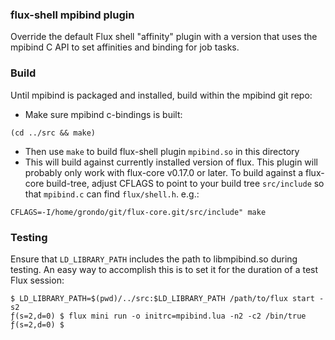 
### flux-shell mpibind plugin

Override the default Flux shell "affinity" plugin with a version that
uses the mpibind C API to set affinities and binding for job tasks.

### Build

Until mpibind is packaged and installed, build within the mpibind
git repo:

 * Make sure mpibind c-bindings is built:
 ```
 (cd ../src && make)
 ```
 * Then use `make` to build flux-shell plugin `mpibind.so` in this
   directory
 * This will build against currently installed version of flux. This
   plugin will probably only work with flux-core v0.17.0 or later. To
   build against a flux-core build-tree, adjust CFLAGS to point to your
   build tree `src/include` so that `mpibind.c` can find `flux/shell.h`.
   e.g.:
 ```
 CFLAGS=-I/home/grondo/git/flux-core.git/src/include" make
 ```

### Testing

Ensure that `LD_LIBRARY_PATH` includes the path to libmpibind.so during
testing. An easy way to accomplish this is to set it for the duration of
a test Flux session:

```
$ LD_LIBRARY_PATH=$(pwd)/../src:$LD_LIBRARY_PATH /path/to/flux start -s2
ƒ(s=2,d=0) $ flux mini run -o initrc=mpibind.lua -n2 -c2 /bin/true
ƒ(s=2,d=0) $
```

